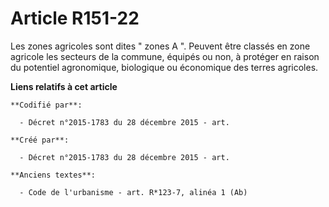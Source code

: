 # Article R151-22

Les zones agricoles sont dites " zones A ". Peuvent être classés en zone agricole les secteurs de la commune, équipés ou non,
à protéger en raison du potentiel agronomique, biologique ou économique des terres agricoles.

**Liens relatifs à cet article**

	**Codifié par**:

	  - Décret n°2015-1783 du 28 décembre 2015 - art.

	**Créé par**:

	  - Décret n°2015-1783 du 28 décembre 2015 - art.

	**Anciens textes**:

	  - Code de l'urbanisme - art. R*123-7, alinéa 1 (Ab)
